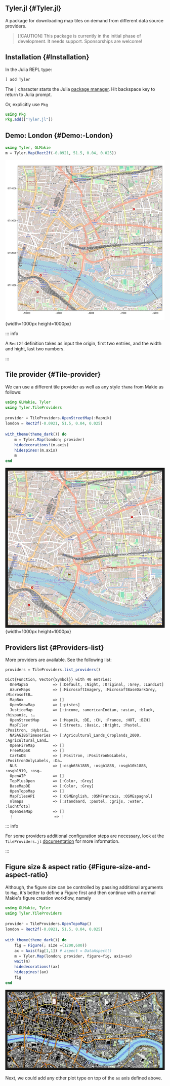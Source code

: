 
## Tyler.jl {#Tyler.jl}

A package for downloading map tiles on demand from different data source providers.
> 
> [!CAUTION] This package is currently in the initial phase of development. It needs support. Sponsorships are welcome!
> 


## Installation {#Installation}

In the Julia REPL type:

```julia
] add Tyler
```


The `]` character starts the Julia [package manager](https://docs.julialang.org/en/v1/stdlib/Pkg/). Hit backspace key to return to Julia prompt.

Or, explicitly use `Pkg`

```julia
using Pkg
Pkg.add(["Tyler.jl"])
```


## Demo: London {#Demo:-London}

```julia
using Tyler, GLMakie
m = Tyler.Map(Rect2f(-0.0921, 51.5, 0.04, 0.025))
```

![](gpjvqva.png){width=1000px height=1000px}

::: info

A `Rect2f` definition takes as input the origin, first two entries, and the width and hight, last two numbers.

:::

## Tile provider {#Tile-provider}

We can use a different tile provider as well as any style `theme` from Makie as follows:

```julia
using GLMakie, Tyler
using Tyler.TileProviders

provider = TileProviders.OpenStreetMap(:Mapnik)
london = Rect2f(-0.0921, 51.5, 0.04, 0.025)

with_theme(theme_dark()) do
    m = Tyler.Map(london; provider)
    hidedecorations!(m.axis)
    hidespines!(m.axis)
    m
end
```

![](slgcnwq.png){width=1000px height=1000px}

## Providers list {#Providers-list}

More providers are available. See the following list:

```julia
providers = TileProviders.list_providers()
```


```ansi
Dict{Function, Vector{Symbol}} with 40 entries:
  OneMapSG           => [:Default, :Night, :Original, :Grey, :LandLot]
  AzureMaps          => [:MicrosoftImagery, :MicrosoftBaseDarkGrey, :MicrosoftB…
  MapBox             => []
  OpenSnowMap        => [:pistes]
  JusticeMap         => [:income, :americanIndian, :asian, :black, :hispanic, :…
  OpenStreetMap      => [:Mapnik, :DE, :CH, :France, :HOT, :BZH]
  MapTiler           => [:Streets, :Basic, :Bright, :Pastel, :Positron, :Hybrid…
  NASAGIBSTimeseries => [:Agricultural_Lands_Croplands_2000, :Agricultural_Land…
  OpenFireMap        => []
  FreeMapSK          => []
  CartoDB            => [:Positron, :PositronNoLabels, :PositronOnlyLabels, :Da…
  NLS                => [:osgb63k1885, :osgb1888, :osgb10k1888, :osgb1919, :osg…
  OpenAIP            => []
  TopPlusOpen        => [:Color, :Grey]
  BaseMapDE          => [:Color, :Grey]
  OpenTopoMap        => []
  MapTilesAPI        => [:OSMEnglish, :OSMFrancais, :OSMEspagnol]
  nlmaps             => [:standaard, :pastel, :grijs, :water, :luchtfoto]
  OpenSeaMap         => []
  ⋮                  => ⋮
```


::: info

For some providers additional configuration steps are necessary, look at the `TileProviders.jl` [documentation](https://juliageo.org/TileProviders.jl/dev/) for more information.

:::

## Figure size &amp; aspect ratio {#Figure-size-and-aspect-ratio}

Although, the figure size can be controlled by passing additional arguments to `Map`, it&#39;s better to define a Figure first and then continue with a normal Makie&#39;s figure creation workflow, namely

```julia
using GLMakie, Tyler
using Tyler.TileProviders

provider = TileProviders.OpenTopoMap()
london = Rect2f(-0.0921, 51.5, 0.04, 0.025)

with_theme(theme_dark()) do
    fig = Figure(; size =(1200,600))
    ax = Axis(fig[1,1]) # aspect = DataAspect()
    m = Tyler.Map(london; provider, figure=fig, axis=ax)
    wait(m)
    hidedecorations!(ax)
    hidespines!(ax)
    fig
end
```

![](tafjbjb.jpeg)

Next, we could add any other plot type on top of the `ax` axis defined above.
